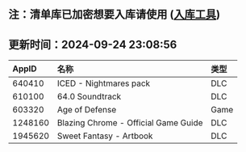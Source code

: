 ## 注：清单库已加密想要入库请使用 ([入库工具](https://github.com/BlankTMing/ManifestAutoUpdate/releases))

## 更新时间：2024-09-24 23:08:56
| AppID | 名称 | 类型  |
| :-------------------- | :----------------------------- | :----------- |
| 640410 | ICED - Nightmares pack| DLC |
| 610100 | 64.0 Soundtrack| DLC |
| 603320 | Age of Defense| Game |
| 1248160 | Blazing Chrome - Official Game Guide| DLC |
| 1945620 | Sweet Fantasy - Artbook| DLC |
